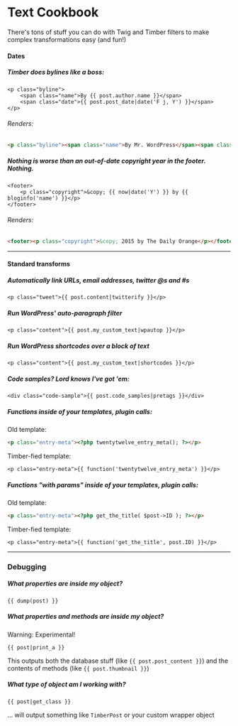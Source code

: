 # Text Cookbook

There's tons of stuff you can do with Twig and Timber filters to make complex transformations easy (and fun!)

#### Dates

##### Timber does bylines like a boss:

```twig
<p class="byline">
	<span class="name">By {{ post.author.name }}</span>
	<span class="date">{{ post.post_date|date('F j, Y') }}</span>
</p>
```

###### Renders:

```html
<p class="byline"><span class="name">By Mr. WordPress</span><span class="date">September 28, 2013</span></p>
```

##### Nothing is worse than an out-of-date copyright year in the footer. Nothing.

```twig
<footer>
	<p class="copyright">&copy; {{ now|date('Y') }} by {{ bloginfo('name') }}</p>
</footer>
```

###### Renders:

```html
<footer><p class="copyright">&copy; 2015 by The Daily Orange</p></footer>
```

* * *

#### Standard transforms

##### Automatically link URLs, email addresses, twitter @s and #s

```twig
<p class="tweet">{{ post.content|twitterify }}</p>
```

##### Run WordPress' auto-paragraph filter

```twig
<p class="content">{{ post.my_custom_text|wpautop }}</p>
```

##### Run WordPress shortcodes over a block of text

```twig
<p class="content">{{ post.my_custom_text|shortcodes }}</p>
```

##### Code samples? Lord knows I've got 'em:

```twig
<div class="code-sample">{{ post.code_samples|pretags }}</div>
```

##### Functions inside of your templates, plugin calls:

Old template:

```html
<p class="entry-meta"><?php twentytwelve_entry_meta(); ?></p>
```

Timber-fied template:

```twig
<p class="entry-meta">{{ function('twentytwelve_entry_meta') }}</p>
```

##### Functions "with params" inside of your templates, plugin calls:

Old template:

```html
<p class="entry-meta"><?php get_the_title( $post->ID ); ?></p>
```

Timber-fied template:

```twig
<p class="entry-meta">{{ function('get_the_title', post.ID) }}</p>
```

* * *

### Debugging

##### What properties are inside my object?

```twig
{{ dump(post) }}
```

##### What properties and _methods_ are inside my object?

Warning: Experimental!

```twig
{{ post|print_a }}
```
This outputs both the database stuff (like `{{ post.post_content }}`) and the contents of methods (like `{{ post.thumbnail }}`)

##### What type of object am I working with?

```twig
{{ post|get_class }}
```

... will output something like `TimberPost` or your custom wrapper object
